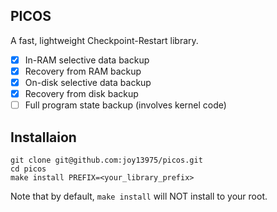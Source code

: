 PICOS
-----

A fast, lightweight Checkpoint-Restart library.
- [x] In-RAM selective data backup
- [X] Recovery from RAM backup
- [x] On-disk selective data backup
- [X] Recovery from disk backup
- [ ] Full program state backup (involves kernel code)

Installaion
-----------
```
git clone git@github.com:joy13975/picos.git
cd picos
make install PREFIX=<your_library_prefix>
```

Note that by default, ```make install``` will NOT install to your root.
